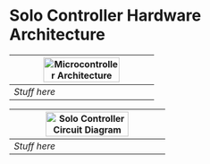 # Solo Controller Hardware Architecture

| <img src="../images/Microcontroller_Design.png" alt="Microcontroller Architecture" width="75%"> |
| --- |
| *Stuff here* |


| <img src="../images/Solo_Circuit_Design.png" alt="Solo Controller Circuit Diagram" width="75%"> |
| --- |
| *Stuff here* |
